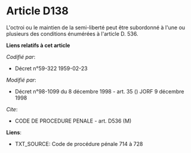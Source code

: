 # Article D138

L'octroi ou le maintien de la semi-liberté peut être subordonné à l'une ou plusieurs des conditions énumérées à l'article D.
536.

**Liens relatifs à cet article**

_Codifié par_:

  - Décret n°59-322 1959-02-23

_Modifié par_:

  - Décret n°98-1099 du 8 décembre 1998 - art. 35 () JORF 9 décembre 1998

_Cite_:

  - CODE DE PROCEDURE PENALE - art. D536 (M)

**Liens**:

  - TXT_SOURCE: Code de procédure pénale 714 à 728
